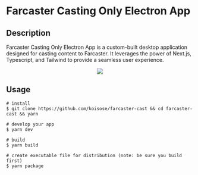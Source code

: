 # Farcaster Casting Only Electron App

## Description

Farcaster Casting Only Electron App is a custom-built desktop application designed for casting content to Farcaster. It leverages the power of Next.js, Typescript, and Tailwind to provide a seamless user experience.

<p align="center"><img src="https://github.com/ntlind/electron-nextjs-starter/blob/main/renderer/public/images/screenshot.png?raw=true"></p>


## Usage

```
# install
$ git clone https://github.com/koisose/farcaster-cast && cd farcaster-cast && yarn

# develop your app
$ yarn dev

# build
$ yarn build

# create executable file for distribution (note: be sure you build first)
$ yarn package
```
